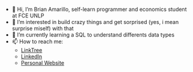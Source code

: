 - 👋 Hi, I’m Brian Amarillo, self-learn programmer and economics student at FCE UNLP
- 👀 I’m interested in build crazy things and get sorprised (yes, i mean surprise miself) with that
- 🌱 I’m currently learning a SQL to understand differents data types
- 📫 How to reach me:
    - [LinkTree](https://external.ink?to=/linktr.ee/amarillo.brianemiliano)
    - [LinkedIn](https://www.linkedin.com/in/amarillo-brianemiliano/)
    - [Personal Website](https://economistaentecnologia.com.ar/)


<!---
Amarillob/Amarillob is a ✨ special ✨ repository because its `README.md` (this file) appears on your GitHub profile.
You can click the Preview link to take a look at your changes.
--->
